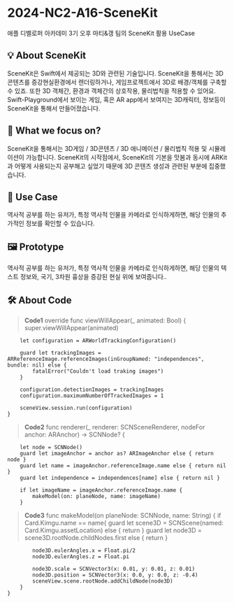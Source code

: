 # 2024-NC2-A16-SceneKit
애플 디벨로퍼 아카데미 3기 오후 마티&amp;갱 팀의 SceneKit 활용 UseCase

## 💡 About SceneKit
SceneKit은 Swift에서 제공되는 3D와 관련된 기술입니다.
SceneKit을 통해서는 3D 콘텐츠를 증강현실환경에서 렌더링하거나, 게임프로젝트에서 3D로 배경/객체를 구축할 수 있죠. 또한 3D 객체간, 환경과 객체간의 상호작용, 물리법칙을 적용할 수 있어요.
Swift-Playground에서 보이는 게임, 혹은 AR app에서 보여지는 3D캐릭터, 정보등이 SceneKit을 통해서 만들어졌습니다. 

## 🎯 What we focus on?
SceneKit을 통해서는 3D게임 / 3D콘텐츠 / 3D 애니메이션 / 물리법칙 적용 및 시뮬레이션이 가능합니다. 
SceneKit의 시작점에서, SceneKit의 기본을 맛봄과 동시에 ARKit과 어떻게 사용되는지 공부해고 싶었기 때문에 3D 콘텐츠 생성과 관련된 부분에 집중했습니다. 

## 💼 Use Case
역사적 공부를 하는 유저가, 특정 역사적 인물을 카메라로 인식하게하면, 해당 인물의 추가적인 정보를 확인할 수 있습니다. 

## 🖼️ Prototype
역사적 공부를 하는 유저가, 특정 역사적 인물을 카메라로 인식하게하면, 해당 인물의 텍스트 정보와, 국기, 3차원 흉상을 증강된 현실 위에 보여줍니다..

## 🛠️ About Code
>  **Code1**
    override func viewWillAppear(_ animated: Bool) {
        super.viewWillAppear(animated)
        
        let configuration = ARWorldTrackingConfiguration()
        
        guard let trackingImages = ARReferenceImage.referenceImages(inGroupNamed: "independences", bundle: nil) else {
            fatalError("Couldn't load traking images")
        }
        
        configuration.detectionImages = trackingImages
        configuration.maximumNumberOfTrackedImages = 1
        
        sceneView.session.run(configuration)
    }

>  **Code2**
    func renderer(_ renderer: SCNSceneRenderer, nodeFor anchor: ARAnchor) -> SCNNode? {
       
        let node = SCNNode()
        guard let imageAnchor = anchor as? ARImageAnchor else { return node }
        guard let name = imageAnchor.referenceImage.name else { return nil }
        guard let independence = independences[name] else { return nil }
        
        if let imageName = imageAnchor.referenceImage.name {
            makeModel(on: planeNode, name: imageName)
        }
>  **Code3**
    func makeModel(on planeNode: SCNNode, name: String) {
        if Card.Kimgu.name == name{
            guard let scene3D = SCNScene(named: Card.Kimgu.assetLocation) else { return }
            guard let node3D = scene3D.rootNode.childNodes.first else { return }
            
            node3D.eulerAngles.x = Float.pi/2
            node3D.eulerAngles.z = Float.pi

            node3D.scale = SCNVector3(x: 0.01, y: 0.01, z: 0.01)
            node3D.position = SCNVector3(x: 0.0, y: 0.0, z: -0.4)
            sceneView.scene.rootNode.addChildNode(node3D)
        }
    }
